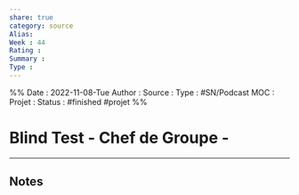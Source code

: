 ```yaml
---
share: true 
category: source
Alias:
Week : 44
Rating :
Summary : 
Type : 
---
```

%%
Date : 2022-11-08-Tue
Author :
Source : 
Type : #SN/Podcast 
MOC :
Projet : 
Status : #finished 
#projet 
%%
# Blind Test - Chef de Groupe -


***

## Notes

